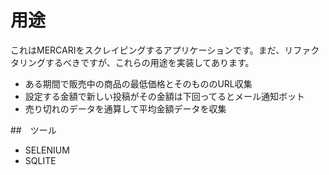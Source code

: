 # 用途
これはMERCARIをスクレイピングするアプリケーションです。まだ、リファクタリングするべきですが、これらの用途を実装してあります。
- ある期間で販売中の商品の最低価格とそのもののURL収集
- 設定する金額で新しい投稿がその金額は下回ってるとメール通知ボット
- 売り切れのデータを通算して平均金額データを収集

##　ツール
- SELENIUM
- SQLITE
